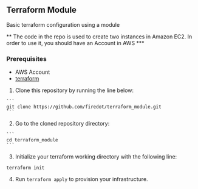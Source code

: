 ## Terraform Module

Basic terraform configuration using a module 


** The code in the repo is used to create two instances in 
    Amazon EC2. 
    In order to use it, you should have an Account in AWS ***

### Prerequisites

   * AWS Account
   * [terraform](https://www.terraform.io/intro/getting-started/install.html)


   1. Clone this repository by running the line below: 

    ```
    git clone https://github.com/firedot/terraform_module.git 
    ```
   2. Go to the cloned repository directory: 

    ```
    cd terraform_module
    ```
   3. Initialize your terraform working directory with the following line: 
   ```
   terraform init
   ````
   4. Run ``` terraform apply ``` to provision your infrastructure. 
